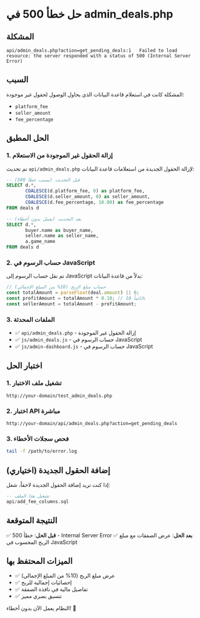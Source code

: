 # حل خطأ 500 في admin_deals.php

## المشكلة
```
api/admin_deals.php?action=get_pending_deals:1   Failed to load resource: the server responded with a status of 500 (Internal Server Error)
```

## السبب
المشكلة كانت في استعلام قاعدة البيانات الذي يحاول الوصول لحقول غير موجودة:
- `platform_fee`
- `seller_amount` 
- `fee_percentage`

## الحل المطبق

### 1. إزالة الحقول غير الموجودة من الاستعلام
تم تحديث `api/admin_deals.php` لإزالة الحقول الجديدة من استعلامات قاعدة البيانات:

```sql
-- قبل التحديث (يسبب خطأ 500)
SELECT d.*, 
       COALESCE(d.platform_fee, 0) as platform_fee,
       COALESCE(d.seller_amount, 0) as seller_amount,
       COALESCE(d.fee_percentage, 10.00) as fee_percentage
FROM deals d

-- بعد التحديث (يعمل بدون أخطاء)
SELECT d.*, 
       buyer.name as buyer_name,
       seller.name as seller_name,
       a.game_name
FROM deals d
```

### 2. حساب الرسوم في JavaScript
تم نقل حساب الرسوم إلى JavaScript بدلاً من قاعدة البيانات:

```javascript
// حساب مبلغ الربح (10% من المبلغ الإجمالي)
const totalAmount = parseFloat(deal.amount) || 0;
const profitAmount = totalAmount * 0.10; // دائماً 10%
const sellerAmount = totalAmount - profitAmount;
```

### 3. الملفات المحدثة
- ✅ `api/admin_deals.php` - إزالة الحقول غير الموجودة
- ✅ `js/admin_deals.js` - حساب الرسوم في JavaScript
- ✅ `js/admin-dashboard.js` - حساب الرسوم في JavaScript

## اختبار الحل

### 1. تشغيل ملف الاختبار
```
http://your-domain/test_admin_deals.php
```

### 2. اختبار API مباشرة
```
http://your-domain/api/admin_deals.php?action=get_pending_deals
```

### 3. فحص سجلات الأخطاء
```bash
tail -f /path/to/error.log
```

## إضافة الحقول الجديدة (اختياري)

إذا كنت تريد إضافة الحقول الجديدة لاحقاً، شغل:

```sql
-- تشغيل هذا الملف
api/add_fee_columns.sql
```

## النتيجة المتوقعة

✅ **قبل الحل**: خطأ 500 - Internal Server Error
✅ **بعد الحل**: عرض الصفقات مع مبلغ الربح المحسوب في JavaScript

## الميزات المحتفظ بها

- ✅ عرض مبلغ الربح (10% من المبلغ الإجمالي)
- ✅ إحصائيات إجمالية للربح
- ✅ تفاصيل مالية في نافذة الصفقة
- ✅ تنسيق بصري مميز

النظام يعمل الآن بدون أخطاء! 🎉
